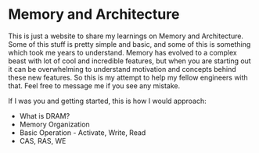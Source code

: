 # Memory and Architecture

This is just a website to share my learnings on Memory and Architecture. Some of this stuff is pretty simple and basic, and some of this is something which took me years to understand. Memory has evolved to a complex beast with lot of cool and incredible features, but when you are starting out it can be overwhelming to understand motivation and concepts behind these new features. So this is my attempt to help my fellow engineers with that. Feel free to message me if you see any mistake.

If I was you and getting started, this is how I would approach:
* What is DRAM?  
* Memory Organization 
* Basic Operation - Activate, Write, Read
* CAS, RAS, WE
